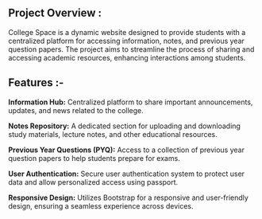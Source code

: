## Project Overview :
College Space is a dynamic website designed to provide students with a centralized platform for accessing information, notes, and previous year question papers. The project aims to streamline the process of sharing and accessing academic resources, enhancing interactions among students.

## Features :-
**Information Hub:**
Centralized platform to share important announcements, updates, and news related to the college.

**Notes Repository:**
A dedicated section for uploading and downloading study materials, lecture notes, and other educational resources.

**Previous Year Questions (PYQ):**
Access to a collection of previous year question papers to help students prepare for exams.

**User Authentication:**
Secure user authentication system to protect user data and allow personalized access using passport.

**Responsive Design:**
Utilizes Bootstrap for a responsive and user-friendly design, ensuring a seamless experience across devices.
